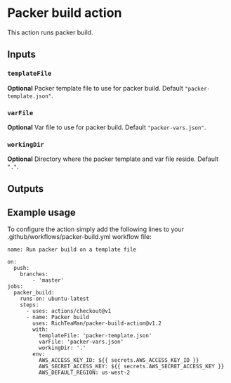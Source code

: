 # Packer build action

This action runs packer build.

## Inputs

### `templateFile`

**Optional** Packer template file to use for packer build. Default `"packer-template.json"`.

### `varFile`

**Optional** Var file to use for packer build. Default `"packer-vars.json"`.

### `workingDir`

**Optional** Directory where the packer template and var file reside. Default `"."`.

## Outputs

## Example usage

To configure the action simply add the following lines to your .github/workflows/packer-build.yml workflow file:

```
name: Run packer build on a template file

on:
  push:
    branches:
        - 'master'
jobs:
  packer_build:
    runs-on: ubuntu-latest
    steps:
      - uses: actions/checkout@v1
      - name: Packer build
        uses: RichTeaMan/packer-build-action@v1.2
        with:
          templateFile: 'packer-template.json'
          varFile: 'packer-vars.json'
          workingDir: '.'
        env:
          AWS_ACCESS_KEY_ID: ${{ secrets.AWS_ACCESS_KEY_ID }}
          AWS_SECRET_ACCESS_KEY: ${{ secrets.AWS_SECRET_ACCESS_KEY }}
          AWS_DEFAULT_REGION: us-west-2
```

